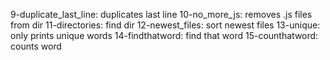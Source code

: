 9-duplicate_last_line: duplicates last line 
10-no_more_js: removes .js files from dir 
11-directories: find dir 
12-newest_files: sort newest files 
13-unique: only prints unique words 
14-findthatword: find that word 
15-counthatword: counts word 

